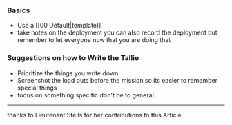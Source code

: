 
### Basics 
- Use a [[00 Default|template]]
- take notes on the deployment you can also record the deployment but remember to let everyone now that you are doing that 

### Suggestions on how to Write the Tallie
- Prioritize the things you write down 
- Screenshot the load outs before the mission so its easier to remember special things 
- focus on something specific don't be to general

****
thanks to Lieutenant Stells for her contributions to this Article

